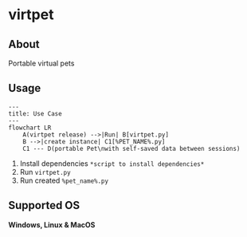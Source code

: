 # virtpet
## About
Portable virtual pets
## Usage
```mermaid
---
title: Use Case
---
flowchart LR
    A(virtpet release) -->|Run| B[virtpet.py]
    B -->|create instance| C1[%PET_NAME%.py]
    C1 --- D(portable Pet\nwith self-saved data between sessions)
```
1. Install dependencies
`*script to install dependencies*`
2. Run `virtpet.py`
3. Run created `%pet_name%.py`
## Supported OS
**Windows, Linux & MacOS**
